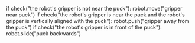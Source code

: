 

if check("the robot's gripper is not near the puck"):
    robot.move("gripper near puck")
if check("the robot's gripper is near the puck and the robot's gripper is vertically aligned with the puck"):
    robot.push("gripper away from the puck")
if check("the robot's gripper is in front of the puck"):
    robot.slide("puck backwards")